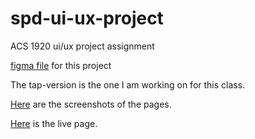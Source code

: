 # spd-ui-ux-project
ACS 1920 ui/ux project assignment

[figma file](https://www.figma.com/file/iiMN2M1wckulvYBMZHYDL3/Untitled?node-id=0%3A1&t=g9FYgKLlITIPqZlr-1) for this project

The tap-version is the one I am working on for this class.  

[Here](screenshots/page-3.png) are the screenshots of the pages.

[Here](https://paloma-vm.github.io/spd-ui-ux-project/) is the live page.
